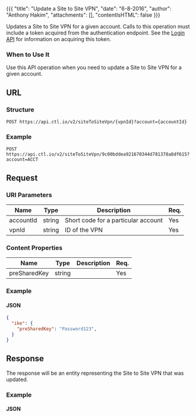 {{{
  "title": "Update a Site to Site VPN",
  "date": "6-8-2016",
  "author": "Anthony Hakim",
  "attachments": [],
  "contentIsHTML": false
}}}

Updates a Site to Site VPN for a given account. Calls to this operation must include a token acquired from the authentication endpoint. See the [Login API](https://www.ctl.io/api-docs/v2/#authentication-login) for information on acquiring this token.

### When to Use It

Use this API operation when you need to update a Site to Site VPN for a given account.

## URL

### Structure

    POST https://api.ctl.io/v2/siteToSiteVpn/{vpnId}?account={accountId}

### Example

    POST https://api.ctl.io/v2/siteToSiteVpn/9c00bddea921670344d781378a8df615?account=ACCT

## Request

### URI Parameters

| Name | Type | Description | Req. |
| --- | --- | --- | --- |
| accountId | string | Short code for a particular account | Yes |
| vpnId | string | ID of the VPN | Yes |

### Content Properties

| Name | Type | Description | Req. |
| --- | --- | --- | --- |
| preSharedKey | string |  | Yes |

### Example

#### JSON
```json
{
  "ike": {
    "preSharedKey": "Password123",
  }
}
```

## Response

The response will be an entity representing the Site to Site VPN that was updated.

### Example

#### JSON
```json

```
